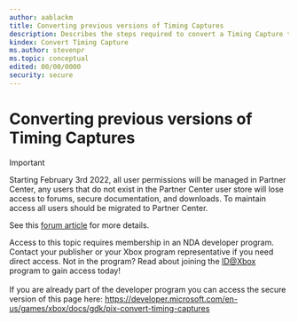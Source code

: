 ```yaml
---
author: aablackm
title: Converting previous versions of Timing Captures
description: Describes the steps required to convert a Timing Capture taken with a previous version of PIX.
kindex: Convert Timing Capture
ms.author: stevenpr
ms.topic: conceptual
edited: 00/00/0000
security: secure
---
```


# Converting previous versions of Timing Captures
> [!IMPORTANT]
> Starting February 3rd 2022, all user permissions will be managed in Partner Center, any users that do not exist in the Partner Center user store will lose access to forums, secure documentation, and downloads. To maintain access all users should be migrated to Partner Center. <p></p>See this <a href="https://forums.xboxlive.com/articles/132187/breaking-change-user-access-for-forums-secure-docu.html">forum article</a> for more details.  

 Access to this topic requires membership in an NDA developer program. Contact your publisher or your Xbox program representative if you need direct access. Not in the program? Read about joining the <a href="https://www.xbox.com/Developers/id">ID@Xbox</a> program to gain access today!  <br/><br/>If you are already part of the developer program you can access the secure version of this page here: <a target="_blank" href="https://developer.microsoft.com/en-us/games/xbox/docs/gdk/pix-convert-timing-captures">https://developer.microsoft.com/en-us/games/xbox/docs/gdk/pix-convert-timing-captures</a>